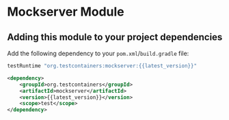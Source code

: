 # Mockserver Module

## Adding this module to your project dependencies

Add the following dependency to your `pom.xml`/`build.gradle` file:

```groovy tab='Gradle'
testRuntime "org.testcontainers:mockserver:{{latest_version}}"
```

```xml tab='Maven'
<dependency>
    <groupId>org.testcontainers</groupId>
    <artifactId>mockserver</artifactId>
    <version>{{latest_version}}</version>
    <scope>test</scope>
</dependency>
```
